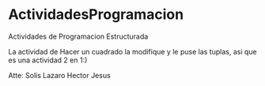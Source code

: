 # ActividadesProgramacion
Actividades de Programacion Estructurada

La actividad de Hacer un cuadrado la modifique y le puse las tuplas, asi que es una actividad 2 en 1:)

Atte: Solis Lazaro Hector Jesus
